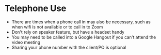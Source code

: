 # Telephone Use

*   There are times when a phone call in may also be necessary, such as when wifi is not available or to call in to Zoom
*   Don't rely on speaker feature, but have a headset handy
*   You may need to be called into a Google Hangout if you can't attend the video meeting
*   Sharing your phone number with the client/PO is optional
